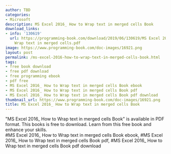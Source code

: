 ```yaml
---
author: TBD
categories:
- Microsoft
description: MS Excel 2016_ How to Wrap text in merged cells Book
download_links:
- info: '130619'
  url: https://programming-book.com/download/2019/06/130619/MS Excel 2016_ How to
    Wrap text in merged cells.pdf
image: https://www.programming-book.com/doc-images/16921.png
layout: post
permalink: /ms-excel-2016-how-to-wrap-text-in-merged-cells-book.html
tags:
- free book download
- free pdf download
- free programming ebook
- pdf free
- MS Excel 2016_ How to Wrap text in merged cells Book ebook
- MS Excel 2016_ How to Wrap text in merged cells Book pdf
- MS Excel 2016_ How to Wrap text in merged cells Book pdf download
thumbnail_url: https://www.programming-book.com/doc-images/16921.png
title: MS Excel 2016_ How to Wrap text in merged cells Book
---
```


 
<div class="item-desc text-justify">
  "MS Excel 2016_ How to Wrap text in merged cells Book" is available in PDF format. This books is free to download. Learn from this free book and enhance your skills.
  <br>
  #MS Excel 2016_ How to Wrap text in merged cells Book ebook, #MS Excel 2016_ How to Wrap text in merged cells Book pdf, #MS Excel 2016_ How to Wrap text in merged cells Book pdf download
</div>